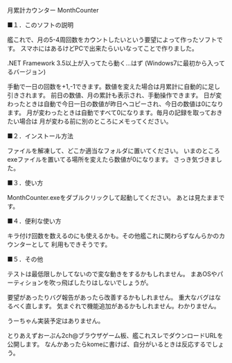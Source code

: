 月累計カウンター MonthCounter

■１．このソフトの説明

艦これで、月の5-4周回数をカウントしたいという要望によって作ったソフトです。
スマホにはあるけどPCで出来たらいいなってことで作りました。

.NET Framework 3.5以上が入ってたら動く…はず
(Windows7に最初から入ってるバージョン)

手動で一日の回数を+1,-1できます。数値を変えた場合は月累計に自動的に足し引きされます。
前日の数値、月の累計も表示され、手動操作できます。
日が変わったときは自動で今日一日の数値が昨日へコピーされ、今日の数値は0になります。
月が変わったときは自動ですべて0になります。毎月の記録を取っておきたい場合は
月が変わる前に別のところにメモってください。


■２．インストール方法

ファイルを解凍して、どこか適当なフォルダに置いてください。
いまのところexeファイルを置いてる場所を変えたら数値が0になります。
さっき気づきました。


■３．使い方

MonthCounter.exeをダブルクリックして起動してください。
あとは見たままです。


■４．便利な使い方

キラ付け回数を数えるのにも使えるかも。その他艦これに関わらずなんらかのカウンターとして
利用もできそうです。


■５．その他

テストは最低限しかしてないので変な動きをするかもしれません。
まあOSやパーティションを吹っ飛ばしたりはしないでしょうが。

要望があったりバグ報告があったら改善するかもしれません。
重大なバグはなるべく直します。
気まぐれで機能追加があるかもしれません。わかりません。

うーちゃん実装予定はありません。

とりあえずおーぷん2ch@ブラウザゲーム板、艦これスレでダウンロードURLを公開します。
なんかあったらkomeに書けば、自分がいるときは反応するでしょう。

